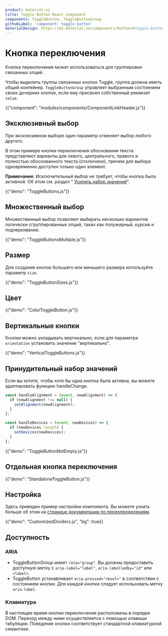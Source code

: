 ```yaml
---
product: material-ui
title: Toggle Button React component
components: ToggleButton, ToggleButtonGroup
githubLabel: 'component: toggle button'
materialDesign: https://m2.material.io/components/buttons#toggle-button
---
```


# Кнопка переключения <meta data-oversett="" data-original-text="Toggle Button">

<p class="description">Кнопка переключения может использоваться для группировки связанных опций.</p>

Чтобы выделить группы связанных кнопок Toggle, группа должна иметь общий контейнер. `ToggleButtonGroup` управляет выбранным состоянием своих дочерних кнопок, если ему присвоен собственный реквизит `value`.

{{"component": "modules/components/ComponentLinkHeader.js"}}

## Эксклюзивный выбор <meta data-oversett="" data-original-text="Exclusive selection">

При эксклюзивном выборе один параметр отменяет выбор любого другого.

В этом примере кнопки переключения обоснования текста представляют варианты для левого, центрального, правого и полностью обоснованного текста (отключено), причем для выбора одновременно доступен только один элемент.

**Примечание**: Исключительный выбор не требует, чтобы кнопка была активной. Об этом см. раздел " [Усилить набор значений](#enforce-value-set)".

{{"demo": "ToggleButtons.js"}}

## Множественный выбор <meta data-oversett="" data-original-text="Multiple selection">

Множественный выбор позволяет выбирать несколько вариантов логически сгруппированных опций, таких как полужирный, курсив и подчеркивание.

{{"demo": "ToggleButtonsMultiple.js"}}

## Размер <meta data-oversett="" data-original-text="Size">

Для создания кнопок большего или меньшего размера используйте параметр `size`.

{{"demo": "ToggleButtonSizes.js"}}

## Цвет <meta data-oversett="" data-original-text="Color">

{{"demo": "ColorToggleButton.js"}}

## Вертикальные кнопки <meta data-oversett="" data-original-text="Vertical buttons">

Кнопки можно укладывать вертикально, если для параметра `orientation` установить значение "вертикально".

{{"demo": "VerticalToggleButtons.js"}}

## Принудительный набор значений <meta data-oversett="" data-original-text="Enforce value set">

Если вы хотите, чтобы хотя бы одна кнопка была активна, вы можете адаптировать функцию handleChange.

```jsx
const handleAlignment = (event, newAlignment) => {
  if (newAlignment !== null) {
    setAlignment(newAlignment);
  }
};

const handleDevices = (event, newDevices) => {
  if (newDevices.length) {
    setDevices(newDevices);
  }
};
```

{{"demo": "ToggleButtonNotEmpty.js"}}

## Отдельная кнопка переключения <meta data-oversett="" data-original-text="Standalone toggle button">

{{"demo": "StandaloneToggleButton.js"}}

## Настройка <meta data-oversett="" data-original-text="Customization">

Здесь приведен пример настройки компонента. Вы можете узнать больше об этом на [странице документации по переопределениям](/material-ui/customization/how-to-customize/).

{{"demo": "CustomizedDividers.js", "bg": true}}

## Доступность <meta data-oversett="" data-original-text="Accessibility">

### ARIA <meta data-oversett="" data-original-text="ARIA">

-   ToggleButtonGroup имеет `role="group"`. Вы должны предоставить доступную метку с `aria-label="label"`, `aria-labelledby="id"` или `<label>`.
-   ToggleButton устанавливает `aria-pressed="<bool>"` в соответствии с состоянием кнопки. Для каждой кнопки следует использовать метку `aria-label`.

### Клавиатура <meta data-oversett="" data-original-text="Keyboard">

В настоящее время кнопки переключения расположены в порядке DOM. Переход между ними осуществляется с помощью клавиши табуляции. Поведение кнопки соответствует стандартной клавиатурной семантике.

